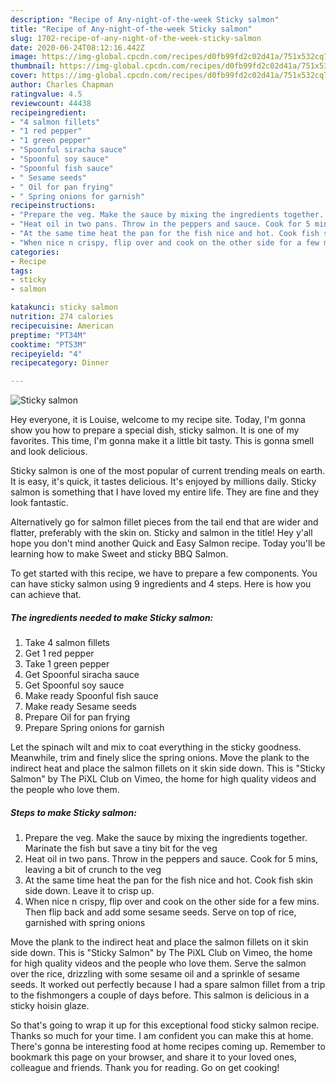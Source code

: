 ```yaml
---
description: "Recipe of Any-night-of-the-week Sticky salmon"
title: "Recipe of Any-night-of-the-week Sticky salmon"
slug: 1702-recipe-of-any-night-of-the-week-sticky-salmon
date: 2020-06-24T08:12:16.442Z
image: https://img-global.cpcdn.com/recipes/d0fb99fd2c02d41a/751x532cq70/sticky-salmon-recipe-main-photo.jpg
thumbnail: https://img-global.cpcdn.com/recipes/d0fb99fd2c02d41a/751x532cq70/sticky-salmon-recipe-main-photo.jpg
cover: https://img-global.cpcdn.com/recipes/d0fb99fd2c02d41a/751x532cq70/sticky-salmon-recipe-main-photo.jpg
author: Charles Chapman
ratingvalue: 4.5
reviewcount: 44438
recipeingredient:
- "4 salmon fillets"
- "1 red pepper"
- "1 green pepper"
- "Spoonful siracha sauce"
- "Spoonful soy sauce"
- "Spoonful fish sauce"
- " Sesame seeds"
- " Oil for pan frying"
- " Spring onions for garnish"
recipeinstructions:
- "Prepare the veg. Make the sauce by mixing the ingredients together. Marinate the fish but save a tiny bit for the veg"
- "Heat oil in two pans. Throw in the peppers and sauce. Cook for 5 mins, leaving a bit of crunch to the veg"
- "At the same time heat the pan for the fish nice and hot. Cook fish skin side down. Leave it to crisp up."
- "When nice n crispy, flip over and cook on the other side for a few mins. Then flip back and add some sesame seeds. Serve on top of rice, garnished with spring onions"
categories:
- Recipe
tags:
- sticky
- salmon

katakunci: sticky salmon 
nutrition: 274 calories
recipecuisine: American
preptime: "PT34M"
cooktime: "PT53M"
recipeyield: "4"
recipecategory: Dinner

---
```



![Sticky salmon](https://img-global.cpcdn.com/recipes/d0fb99fd2c02d41a/751x532cq70/sticky-salmon-recipe-main-photo.jpg)

Hey everyone, it is Louise, welcome to my recipe site. Today, I'm gonna show you how to prepare a special dish, sticky salmon. It is one of my favorites. This time, I'm gonna make it a little bit tasty. This is gonna smell and look delicious.

Sticky salmon is one of the most popular of current trending meals on earth. It is easy, it's quick, it tastes delicious. It's enjoyed by millions daily. Sticky salmon is something that I have loved my entire life. They are fine and they look fantastic.

Alternatively go for salmon fillet pieces from the tail end that are wider and flatter, preferably with the skin on. Sticky and salmon in the title! Hey y&#39;all hope you don&#39;t mind another Quick and Easy Salmon recipe. Today you&#39;ll be learning how to make Sweet and sticky BBQ Salmon.


To get started with this recipe, we have to prepare a few components. You can have sticky salmon using 9 ingredients and 4 steps. Here is how you can achieve that.

<!--inarticleads1-->

##### The ingredients needed to make Sticky salmon:

1. Take 4 salmon fillets
1. Get 1 red pepper
1. Take 1 green pepper
1. Get Spoonful siracha sauce
1. Get Spoonful soy sauce
1. Make ready Spoonful fish sauce
1. Make ready  Sesame seeds
1. Prepare  Oil for pan frying
1. Prepare  Spring onions for garnish


Let the spinach wilt and mix to coat everything in the sticky goodness. Meanwhile, trim and finely slice the spring onions. Move the plank to the indirect heat and place the salmon fillets on it skin side down. This is &#34;Sticky Salmon&#34; by The PiXL Club on Vimeo, the home for high quality videos and the people who love them. 

<!--inarticleads2-->

##### Steps to make Sticky salmon:

1. Prepare the veg. Make the sauce by mixing the ingredients together. Marinate the fish but save a tiny bit for the veg
1. Heat oil in two pans. Throw in the peppers and sauce. Cook for 5 mins, leaving a bit of crunch to the veg
1. At the same time heat the pan for the fish nice and hot. Cook fish skin side down. Leave it to crisp up.
1. When nice n crispy, flip over and cook on the other side for a few mins. Then flip back and add some sesame seeds. Serve on top of rice, garnished with spring onions


Move the plank to the indirect heat and place the salmon fillets on it skin side down. This is &#34;Sticky Salmon&#34; by The PiXL Club on Vimeo, the home for high quality videos and the people who love them. Serve the salmon over the rice, drizzling with some sesame oil and a sprinkle of sesame seeds. It worked out perfectly because I had a spare salmon fillet from a trip to the fishmongers a couple of days before. This salmon is delicious in a sticky hoisin glaze. 

So that's going to wrap it up for this exceptional food sticky salmon recipe. Thanks so much for your time. I am confident you can make this at home. There's gonna be interesting food at home recipes coming up. Remember to bookmark this page on your browser, and share it to your loved ones, colleague and friends. Thank you for reading. Go on get cooking!
